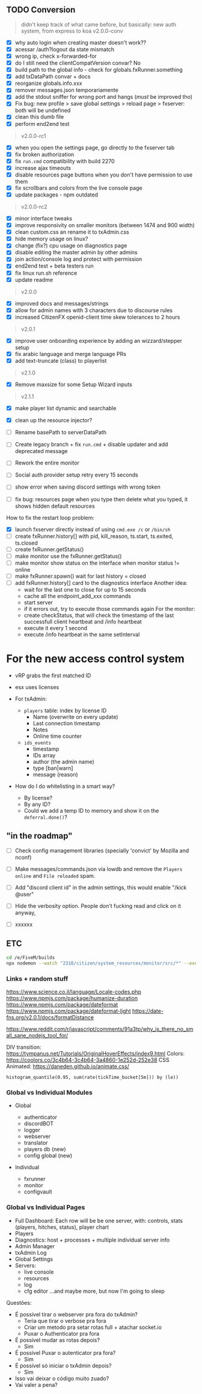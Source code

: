 ## TODO Conversion
> didn't keep track of what came before, but basically: new auth system, from express to koa
> v2.0.0-conv
- [x] why auto login when creating master doesn't work??
- [x] acessar /auth?logout da state mismatch
- [x] wrong ip, check x-forwarded-for
- [x] do I still need the clientCompatVersion convar? No
- [x] build path to the global info - check for globals.fxRunner.something
- [x] add txDataPath convar + docs
- [x] reorganize globals.info.xxx
- [x] remover messages.json temporariamente
- [x] add the stdout sniffer for wrong port and hangs (*must* be improved tho)
- [x] Fix bug: new profile > save global settings > reload page > fxserver: both will be undefined
- [x] clean this dumb file
- [x] perform end2end test
> v2.0.0-rc1
- [x] when you open the settings page, go directly to the fxserver tab
- [x] fix broken authorization
- [x] fix `run.cmd` compatibility with build 2270
- [x] increase ajax timeouts
- [x] disable resources page buttons when you don't have permission to use them
- [x] fix scrollbars and colors from the live console page
- [x] update packages - npm outdated
> v2.0.0-rc2
- [x] minor interface tweaks
- [x] improve responsivity on smaller monitors (between 1474 and 900 width)
- [x] clean custom.css an rename it to txAdmin.css
- [x] hide memory usage on linux?
- [x] change (fix?) cpu usage on diagnostics page
- [x] disable editing the master admin by other admins
- [x] join action/console log and protect with permission
- [x] end2end test + beta testers run
- [x] fix linux run.sh reference
- [x] update readme
> v2.0.0
- [x] improved docs and messages/strings
- [x] allow for admin names with 3 characters due to discourse rules
- [x] increased CitizenFX openid-client time skew tolerances to 2 hours 
> v2.0.1
- [x] improve user onboarding experience by adding an wizzard/stepper setup
- [x] fix arabic language and merge language PRs
- [x] add text-truncate (class) to playerlist
> v2.1.0
- [x] Remove maxsize for some Setup Wizard inputs
> v2.1.1
- [x] make player list dynamic and searchable
- [x] clean up the resource injector?
- [ ] Rename basePath to serverDataPath
- [ ] Create legacy branch + fix `run.cmd` + disable updater and add deprecated message
- [ ] Rework the entire monitor
- [ ] Social auth provider setup retry every 15 seconds
- [ ] show error when saving discord settings with wrong token
- [ ] fix bug: resources page when you type then delete what you typed, it shows hidden default resources



How to fix the restart loop problem:
- [x] launch fxserver directly instead of using `cmd.exe /c` or `/bin/sh`
- [ ] create fxRunner.history[] with pid, kill_reason, ts.start, ts.exited, ts.closed
- [ ] create fxRunner.getStatus()
- [ ] make monitor use the fxRunner.getStatus()
- [ ] make monitor show status on the interface when monitor status != online
- [ ] make fxRunner.spawn() wait for last history = closed
- [ ] add fxRunner.history[] card to the diagnostics interface
Another idea:
    - wait for the last one to close for up to 15 seconds
    - cache all the endpoint_add_xxx commands
    - start server
    - if it errors out, try to execute those commands again
For the monitor:
    - create checkStatus, that will check the timestamp of the last successfull client heartbeat and /info heartbeat
    - execute it every 1 second
    - execute /info heartbeat in the same setInterval



# For the new access control system
- vRP grabs the first matched ID
- esx uses licenses
- For txAdmin:
    - `players` table: index by license ID
        - Name (overwrite on every update)
        - Last connection timestamp
        - Notes
        - Online time counter
    - `ids_events`
        - timestamp
        - IDs array
        - author (the admin name)
        - type [ban|warn]
        - message (reason)

- How do I do whitelisting in a smart way? 
    - By license? 
    - By any ID? 
    - Could we add a temp ID to memory and show it on the `deferral.done()`? 



## "in the roadmap"
- [ ] Check config management libraries (specially 'convict' by Mozilla and nconf)
- [ ] Make messages/commands.json via lowdb and remove the `Players online` and `File reloaded` spam.
- [ ] Add "discord client id" in the admin settings, this would enable "/kick @user"
- [ ] Hide the verbosity option. People don't fucking read and click on it anyway,
- [ ] xxxxxx


## ETC
```bash
cd /e/FiveM/builds
npx nodemon --watch "2318/citizen/system_resources/monitor/src/*" --exec "2318/FXServer.exe"
```

### Links + random stuff
https://www.science.co.il/language/Locale-codes.php
https://www.npmjs.com/package/humanize-duration
https://www.npmjs.com/package/dateformat
https://www.npmjs.com/package/dateformat-light
https://date-fns.org/v2.0.1/docs/formatDistance

https://www.reddit.com/r/javascript/comments/91a3tp/why_is_there_no_small_sane_nodejs_tool_for/

DIV transition: https://tympanus.net/Tutorials/OriginalHoverEffects/index9.html
Colors: https://coolors.co/3c4b64-3c4b64-3a4860-1e252d-252e38
CSS Animated: https://daneden.github.io/animate.css/

`histogram_quantile(0.95, sum(rate(tickTime_bucket[5m])) by (le))`


### Global vs Individual Modules
- Global
    - authenticator
    - discordBOT
    - logger
    - webserver
    - translator
    - players db (new)
    - config global (new)

- Individual
    - fxrunner
    - monitor
    - configvault

### Global vs Individual Pages
- Full Dashboard: Each row will be be one server, with: controls, stats (players, hitches, status), player chart
- Players
- Diagnostics: host + processes + multiple individual server info
- Admin Manager
- txAdmin Log
- Global Settings
- Servers:
    - live console
    - resources
    - log
    - cfg editor
...and maybe more, but now I'm going to sleep



Questões:
- É possível tirar o webserver pra fora do txAdmin?
    - Teria que tirar o verbose pra fora
    - Criar um metodo pra setar rotas full + atachar socket.io
    - Puxar o Authenticator pra fora
- É possível mudar as rotas depois?
    - Sim
- É possível Puxar o autenticator pra fora?
    - Sim
- É possível só iniciar o txAdmin depois?
    - Sim
- Isso vai deixar o código muito zuado?
- Vai valer a pena?

